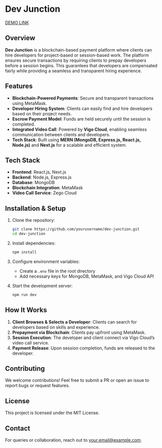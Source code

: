 
# Dev Junction

[DEMO LINK](https://drive.google.com/file/d/1MbpGLYoEjrRyU0Ay8E2hkpQ1pw2s4Ypf/view?usp=drive_link)





## Overview
**Dev Junction** is a blockchain-based payment platform where clients can hire developers for project-based or session-based work. The platform ensures secure transactions by requiring clients to prepay developers before a session begins. This guarantees that developers are compensated fairly while providing a seamless and transparent hiring experience.

## Features
- **Blockchain-Powered Payments**: Secure and transparent transactions using MetaMask.
- **Developer Hiring System**: Clients can easily find and hire developers based on their project needs.
- **Escrow Payment Model**: Funds are held securely until the session is completed.
- **Integrated Video Call**: Powered by **Vigo Cloud**, enabling seamless communication between clients and developers.
- **Tech Stack**: Built using **MERN (MongoDB, Express.js, React.js, Node.js)** and **Next.js** for a scalable and efficient system.

## Tech Stack
- **Frontend**: React.js, Next.js
- **Backend**: Node.js, Express.js
- **Database**: MongoDB
- **Blockchain Integration**: MetaMask
- **Video Call Service**: Zego Cloud

## Installation & Setup
1. Clone the repository:
   ```sh
   git clone https://github.com/yourusername/dev-junction.git
   cd dev-junction
   ```
2. Install dependencies:
   ```sh
   npm install
   ```
3. Configure environment variables:
   - Create a `.env` file in the root directory
   - Add necessary keys for MongoDB, MetaMask, and Vigo Cloud API

4. Start the development server:
   ```sh
   npm run dev
   ```

## How It Works
1. **Client Browses & Selects a Developer**: Clients can search for developers based on skills and experience.
2. **Prepayment via Blockchain**: Clients pay upfront using MetaMask.
3. **Session Execution**: The developer and client connect via Vigo Cloud’s video call service.
4. **Payment Release**: Upon session completion, funds are released to the developer.

## Contributing
We welcome contributions! Feel free to submit a PR or open an issue to report bugs or request features.

## License
This project is licensed under the MIT License.

## Contact
For queries or collaboration, reach out to [your.email@example.com](mailto:your.email@example.com).



